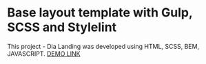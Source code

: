 # Base layout template with Gulp, SCSS and Stylelint
This project - Dia Landing was developed using HTML, SCSS, BEM, JAVASCRIPT. [DEMO LINK](https://Vlad-Fedorishchev.github.io/dia-landing-page/)
